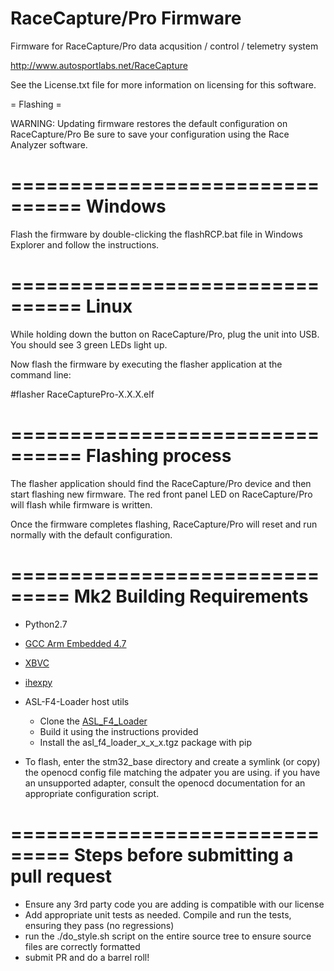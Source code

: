 RaceCapture/Pro Firmware
========================

Firmware for RaceCapture/Pro data acqusition / control / telemetry system

http://www.autosportlabs.net/RaceCapture

See the License.txt file for more information on licensing for this software.

= Flashing =

WARNING: Updating firmware restores the default configuration on RaceCapture/Pro
Be sure to save your configuration using the Race Analyzer software.

================================
Windows
================================

Flash the firmware by double-clicking the flashRCP.bat file in Windows Explorer and follow the instructions.

================================
Linux
================================
While holding down the button on RaceCapture/Pro, plug the unit into USB. You should see 3 green LEDs light up.

Now flash the firmware by executing the flasher application at the command line:

#flasher RaceCapturePro-X.X.X.elf

================================
Flashing process
================================
The flasher application should find the RaceCapture/Pro device and then start flashing new firmware. The red front panel LED on RaceCapture/Pro will flash while firmware is written.

Once the firmware completes flashing, RaceCapture/Pro will reset and run normally with the default configuration.

===============================
Mk2 Building Requirements
===============================
* Python2.7
* [GCC Arm Embedded 4.7](https://launchpad.net/gcc-arm-embedded)
* [XBVC](https://github.com/Jeff-Ciesielski/XBVC)
* [ihexpy](https://github.com/Jeff-Ciesielski/ihexpy)
* ASL-F4-Loader host utils
    * Clone the
      [ASL_F4_Loader](https://github.com/autosportlabs/ASL_F4_bootloader)
	* Build it using the instructions provided
	* Install the asl_f4_loader_x_x_x.tgz package with pip
	

* To flash, enter the stm32_base directory and create a symlink (or copy) the openocd config file matching the adpater you are using. if you have an unsupported adapter, consult the openocd documentation for an appropriate configuration script.

===============================
Steps before submitting a pull request
===============================
* Ensure any 3rd party code you are adding is compatible with our license
* Add appropriate unit tests as needed. Compile and run the tests, ensuring they pass (no regressions)
* run the ./do_style.sh script on the entire source tree to ensure source files are correctly formatted
* submit PR and do a barrel roll!
